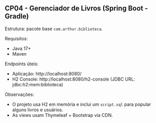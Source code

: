 CP04 - Gerenciador de Livros (Spring Boot - Gradle)
--------------------------------------------------

Estrutura: pacote base `com.arthur.biblioteca`.

Requisitos:
- Java 17+
- Maven

Endpoints úteis:
- Aplicação: http://localhost:8080/
- H2 Console: http://localhost:8080/h2-console (JDBC URL: jdbc:h2:mem:biblioteca)

Observações:
- O projeto usa H2 em memória e inclui um `script.sql` para popular alguns livros e usuários.
- As views usam Thymeleaf + Bootstrap via CDN.
